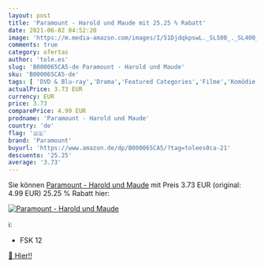 ```yaml
---
layout: post
title: 'Paramount - Harold und Maude mit 25.25 % Rabatt'
date: 2021-06-02 04:52:20
image: 'https://m.media-amazon.com/images/I/51DjdqkpswL._SL500_._SL400_.jpg'
comments: true
category: ofertas
author: 'tole.es'
slug: 'B000065CA5-de Paramount - Harold und Maude'
sku: 'B000065CA5-de'
tags: [ 'DVD & Blu-ray','Drama','Featured Categories','Filme','Komödie & Unterhaltung','paramount', ]
actualPrice: 3.73 EUR
currency: EUR
price: 3.73
comparePrice: 4.99 EUR
prodname: 'Paramount - Harold und Maude'
country: 'de'
flag: '🇩🇪'
brand: 'Paramount'
buyurl: 'https://www.amazon.de/dp/B000065CA5/?tag=tolees0ca-21'
descuento: '25.25'
average: '3.73'
---
```


Sie können [Paramount - Harold und Maude](https://www.amazon.de/dp/B000065CA5/?tag=tolees0ca-21) mit Preis 3.73 EUR (original: 4.99 EUR) 25.25 % Rabatt hier:

[![Paramount - Harold und Maude](https://m.media-amazon.com/images/I/51DjdqkpswL._SL500_._SL400_.jpg)](https://www.amazon.de/dp/B000065CA5/?tag=tolees0ca-21)

ℹ️:

- FSK 12

[🛒 Hier!!](https://www.amazon.de/dp/B000065CA5/?tag=tolees0ca-21)
